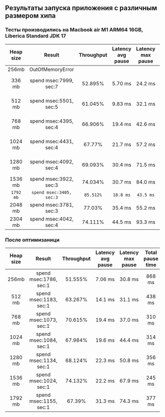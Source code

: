 ## Результаты запуска приложения с различным размером хипа
### Тесты производились на Macbook air M1 ARM64 16GB, Liberica Standard JDK 17

|Heap size|Result|Throughput|Latency avg pause|Latency max pause|Total pause time|Total Concurrent time|
|:---:|:---:|:---:|:---:|:---:| :---:|:---|
|256mb|OutOfMemoryError| 
|336 mb|spend msec:7999, sec:7|52.895%|5.70 ms|24.2 ms|3 sec 837 ms|6 sec 796 ms|
|512 mb|spend msec:5501, sec:5|61.045%|9.83 ms|32.1 ms|2 sec 153 ms|2 sec 970 ms|
|768 mb|spend msec:4395, sec:4|66.906%|19.4 ms|42.6 ms|	1 sec 452 ms|531 ms|
|1024 mb|spend msec:4431, sec:4|67.77%|21.7 ms|57.2 ms|1 sec 435 ms|682 ms|
|1280 mb|spend msec:4092, sec:4|69.093%|30.4 ms|71.5 ms|1 sec 246 ms|73.9 ms|
|1536 mb|spend msec:3922, sec:3|74.034%|30.7 ms|84.0 ms|1 sec 13 ms|31.7 ms|
|`1792 mb`|`spend msec:3405, sec:3`|`85.512%`|`18.8 ms`|`43.5 ms`|`469 ms`|`0`|
|2048 mb|spend msec:3781, sec:3|77.03%|35.4 ms|55.2 ms|	849 ms|0|
|2304 mb|spend msec:4042, sec:4|74.111%|44.5 ms|93.3 ms|1 sec 23 ms|0|

### После оптимизаници

|Heap size|Result|Throughput|Latency avg pause|Latency max pause|Total pause time|Total Concurrent time|
|:---:|:---:|:---:|:---:|:---:| :---:|:---|
|256mb|spend msec:1786, sec:1|51.555%|7.06 ms|30.8 ms|868 ms|1 sec 87 ms|
|512 mb|spend msec:1183, sec:1|63.267%|14.1 ms|31.1 ms|438 ms|292 ms|
|768 mb|spend msec:1073, sec:1|70.615%|19.4 ms|37.0 ms|	310 ms|48.6 ms|
|1024 mb|spend msec:1084, sec:1|67.984%|19.6 ms|44.4 ms|314 ms|59.1 ms|
|1280 mb|spend msec:1134, sec:1|68.124%|22.3 ms|50.8 ms|356 ms|98.4 ms|
|1536 mb|spend msec:1024, sec:1|74.132%|22.2 ms|67.9 ms|245 ms|0|
|1792 mb|spend msec:1155, sec:1|67.39%|31.3 ms|74.3 ms|377 ms|0|
